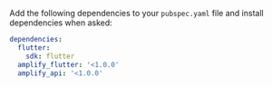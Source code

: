 Add the following dependencies to your `pubspec.yaml` file and install dependencies when asked:

```yaml
dependencies:
  flutter:
    sdk: flutter
  amplify_flutter: '<1.0.0'
  amplify_api: '<1.0.0'
```